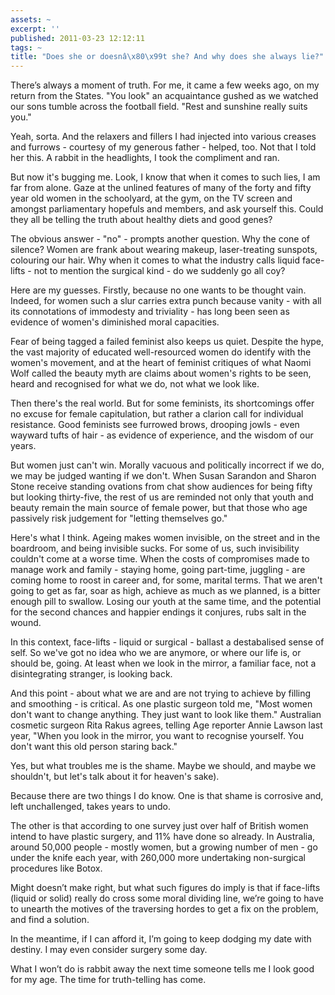 ```yaml
---
assets: ~
excerpt: ''
published: 2011-03-23 12:12:11
tags: ~
title: "Does she or doesnâ\x80\x99t she? And why does she always lie?"
---
```

There’s always a moment of truth. For me, it came a few weeks ago, on my
return from the States. "You look" an acquaintance gushed as we watched our sons tumble across the football field. "Rest and sunshine really suits you." 

Yeah, sorta. And the relaxers and fillers I had injected into various creases and furrows - courtesy of my generous father - helped, too. Not that I told her this. A rabbit in the headlights, I took the compliment and ran. 

But now it's bugging me. Look, I know that when it comes to such lies, I am far from alone. Gaze at the unlined features of many of the forty and fifty year old women in the schoolyard, at the gym, on the TV screen and amongst parliamentary hopefuls and members, and ask yourself this. Could they all be telling the truth about healthy diets and good genes? 

The obvious answer - "no" - prompts another question. Why the cone of silence? Women are frank about wearing makeup, laser-treating sunspots, colouring our hair. Why when it comes to what the industry calls liquid face-lifts - not to mention the surgical kind - do we suddenly go all coy? 

Here are my guesses. Firstly, because no one wants to be thought vain. Indeed, for women such a slur carries extra punch because vanity - with all its connotations of immodesty and triviality - has long been seen as evidence of women's diminished moral capacities.

Fear of being tagged a failed feminist also keeps us quiet. Despite the hype, the vast majority of educated well-resourced women do identify with the women's movement, and at the heart of feminist critiques of what Naomi Wolf called the beauty myth are claims about women's rights to be seen, heard and recognised for what we do, not what we look like. 

Then there's the real world. But for some feminists, its shortcomings offer no excuse for female capitulation, but rather a clarion call for individual resistance. Good feminists see furrowed brows, drooping jowls - even wayward tufts of hair - as evidence of experience, and the wisdom of our years. 

But women just can't win. Morally vacuous and politically incorrect if we do, we may be judged wanting if we don't. When Susan Sarandon and Sharon Stone receive standing ovations from chat show audiences for being fifty but looking thirty-five, the rest of us are reminded not only that youth and beauty remain the main source of female power, but that those who age passively risk judgement for "letting themselves go." 

Here's what I think. Ageing makes women invisible, on the street and in the boardroom, and being invisible sucks. For some of us, such invisibility couldn't come at a worse time. When the costs of compromises made to manage work and family - staying home, going part-time, juggling - are coming home to roost in career and, for some, marital terms. That we aren't going to get as far, soar as high, achieve as much as we planned, is a bitter enough pill to swallow. Losing our youth at the same time, and the potential for the second chances and happier endings it conjures, rubs salt in the wound. 

In this context, face-lifts - liquid or surgical - ballast a destabalised sense of self. So we've got no idea who we are anymore, or where our life is, or should be, going. At least when we look in the mirror, a familiar face, not a disintegrating stranger, is looking back. 

And this point - about what we are and are not trying to achieve by filling and smoothing - is critical. As one plastic surgeon told me, "Most women don't want to change anything. They just want to look like them." Australian cosmetic surgeon Rita Rakus agrees, telling Age reporter Annie Lawson last year, "When you look in the mirror, you want to recognise yourself. You don't want this old person staring back."

Yes, but what troubles me is the shame. Maybe we should, and maybe we shouldn't, but let's talk about it for heaven's sake).

Because there are two things I do know. One is that shame is corrosive
and, left unchallenged, takes years to undo.

The other is that according to one survey just over half of British
women intend to have plastic surgery, and 11% have done so already. In
Australia, around 50,000 people - mostly women, but a growing number of
men - go under the knife each year, with 260,000 more undertaking
non-surgical procedures like Botox.

Might doesn’t make right, but what such figures do imply is that if
face-lifts (liquid or solid) really do cross some moral dividing line,
we’re going to have to unearth the motives of the traversing hordes to
get a fix on the problem, and find a solution.

In the meantime, if I can afford it, I’m going to keep dodging my date
with destiny. I may even consider surgery some day.

What I won’t do is rabbit away the next time someone tells me I look
good for my age. The time for truth-telling has come.